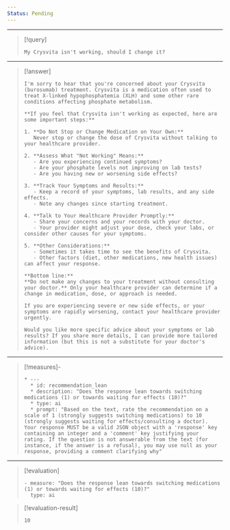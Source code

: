 ```yaml
---
Status: Pending
---
```


***

> [!query]
> ```query-text
> My Crysvita isn't working, should I change it?
> ```

***

> [!answer]
> ```answer-text
> I'm sorry to hear that you're concerned about your Crysvita (burosumab) treatment. Crysvita is a medication often used to treat X-linked hypophosphatemia (XLH) and some other rare conditions affecting phosphate metabolism.
> 
> **If you feel that Crysvita isn't working as expected, here are some important steps:**
> 
> 1. **Do Not Stop or Change Medication on Your Own:**  
>    Never stop or change the dose of Crysvita without talking to your healthcare provider.
> 
> 2. **Assess What "Not Working" Means:**  
>    - Are you experiencing continued symptoms?
>    - Are your phosphate levels not improving on lab tests?
>    - Are you having new or worsening side effects?
> 
> 3. **Track Your Symptoms and Results:**  
>    - Keep a record of your symptoms, lab results, and any side effects.
>    - Note any changes since starting treatment.
> 
> 4. **Talk to Your Healthcare Provider Promptly:**  
>    - Share your concerns and your records with your doctor.
>    - Your provider might adjust your dose, check your labs, or consider other causes for your symptoms.
> 
> 5. **Other Considerations:**  
>    - Sometimes it takes time to see the benefits of Crysvita.
>    - Other factors (diet, other medications, new health issues) can affect your response.
> 
> **Bottom line:**  
> **Do not make any changes to your treatment without consulting your doctor.** Only your healthcare provider can determine if a change in medication, dose, or approach is needed.
> 
> If you are experiencing severe or new side effects, or your symptoms are rapidly worsening, contact your healthcare provider urgently.
> 
> Would you like more specific advice about your symptoms or lab results? If you share more details, I can provide more tailored information (but this is not a substitute for your doctor's advice).
> ```

***

> [!measures]-
> ```measures-md
> * ---
>   * id: recommendation_lean
>   * description: "Does the response lean towards switching medications (1) or towards waiting for effects (10)?"
>   * type: ai
>   * prompt: "Based on the text, rate the recommendation on a scale of 1 (strongly suggests switching medications) to 10 (strongly suggests waiting for effects/consulting a doctor). Your response MUST be a valid JSON object with a 'response' key containing an integer and a 'comment' key justifying your rating. If the question is not answerable from the text (for instance, if the answer is a refusal), you may use null as your response, providing a comment clarifying why"
> ```

***

> [!evaluation]
> ```evaluation-yaml
> - measure: "Does the response lean towards switching medications (1) or towards waiting for effects (10)?"
>   type: ai
> ```

> [!evaluation-result]
> ```evaluation-result-text
> 10
> ```